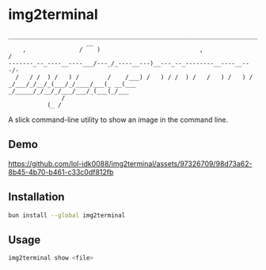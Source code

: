 # img2terminal

```
_______________________________________________________________________
                      __                                               
    ,               /    )                            ,               /
-------_--_----__----___/---_/_----__---)__---_--_--------__----__---/-
  /   / /  ) /   ) /        /    /___) /   ) / /  ) /   /   ) /   ) /  
_/___/_/__/_(___/_/____/___(_ __(___ _/_____/_/__/_/___/___/_(___(_/___
               /                                                       
           (_ /                                                                                  
```

A slick command-line utility to show an image in the command line.

## Demo

https://github.com/lol-idk0088/img2terminal/assets/97326709/98d73a62-8b45-4b70-b461-c33c0df812fb

## Installation

```bash
bun install --global img2terminal
```

## Usage

```bash
img2terminal show <file>
```
